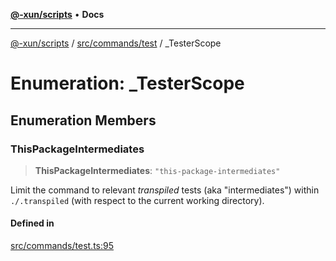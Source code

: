 [**@-xun/scripts**](../../../../README.md) • **Docs**

***

[@-xun/scripts](../../../../README.md) / [src/commands/test](../README.md) / \_TesterScope

# Enumeration: \_TesterScope

## Enumeration Members

### ThisPackageIntermediates

> **ThisPackageIntermediates**: `"this-package-intermediates"`

Limit the command to relevant _transpiled_ tests (aka "intermediates")
within `./.transpiled` (with respect to the current working directory).

#### Defined in

[src/commands/test.ts:95](https://github.com/Xunnamius/xscripts/blob/d89809b1811fb99fb24fbfe0c6960a0e087bcc27/src/commands/test.ts#L95)
